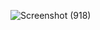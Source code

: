 ![Screenshot (918)](https://github.com/user-attachments/assets/a16be464-0cb0-41f7-9ac9-9d28e925ce9c)
